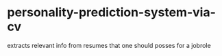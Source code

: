 # personality-prediction-system-via-cv
extracts relevant info from resumes that one should posses for  a jobrole
